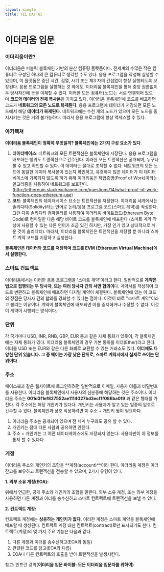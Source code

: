 ```yaml
---
layout: single
title: TIL DAY 85
---
```




# 이더리움 입문

### **이더리움이란?**

이더리움은 퍼블릭 블록체인 기반의 분산 컴퓨팅 플랫폼이다. 전세계의 수많은 작은 컴퓨터로 구성된 하나의 큰 컴퓨터로 생각할 수도 있다. 응용 프로그램을 작성해 실행할 수 있으며, 이 플랫폼은 중단 시간, 검열, 사기 또는 제3 자의 간섭없이 항상 실행되도록 보장된다. 응용 프로그램을 실행하는 것 외에도, 이더리움 블록체인을 통해 중앙 권한없이 두 당사자간에 돈을 이체할 수 있다. 이러한 모든 컴퓨터(노드)는 서로 연결되어 있으며 **코드와 데이터의 전체 복사본**을 가지고 있다. 이더리움 블록체인에 코드를 배포하면 코드가 **네트워크의 모든 노드로 복제된다**. 응용 프로그램에 데이터가 저장되면 모든 노드에서 해당 **데이터가 복제된다**. 네트워크에는 수천 개의 노드가 있으며 모든 노드를 중지시키는 것은 거의 불가능하다. 따라서 응용 프로그램에 항상 액세스할 수 있다.

### 아키텍쳐

**이더리움 블록체인이 정확히 무엇일까? 블록체인에는 2가지 구성 요소가 있다**.

1. **데이터베이스**: 네트워크의 모든 트랜잭션은 블록체인에 저장된다. 응용 프로그램을 배포하는 행위도 트랜잭션으로 간주된다. 이러한 모든 트랜잭션은 공개되며, 누구나 볼 수 있고 확인할 수 있다. 이 데이터는 절대로 조작할 수 없다. 네트워크의 모든 노드에 동일한 데이터 복사본이 있는지 확인하고, 유효하지 않은 데이터가 이 데이터베이스에 기록되지 않도록 하기 위해 이더리움은 작업증명(Proof of Work)이라는 알고리즘을 사용하여 네트워크를 보호한다. (http://ethereum.stackexchange.com/questions/14/what-proof-of-work-function-does-ethereum-use)
2. **코드**: 블록체인의 데이터베이스 요소는 트랜잭션을 저장한다. 이더리움 세계에서는 솔리디티(Solidity)라는 언어로 논리/응용 프로그램 코드(스마트 계약)를 작성한다. 그런 다음 솔리디티 컴파일러를 사용하여 이더리움 바이트코드(Ethereum Byte Code)로 컴파일한 다음 해당 바이트 코드를 블록체인에 배포한다 (스마트 계약 작성에 사용할 수 있는 다른 언어가 조금 있긴 하지만, 가장 인기 있고 상대적으로 쉬운 것이 솔리디티). 따라서, 이더리움 블록체인은 트랜잭션을 저장할 뿐 아니라 스마트 계약 코드를 저장하고 실행한다.

**블록체인은 데이터와 코드를 저장하며 코드를 EVM (Ethereum Virtual Machine)에서 실행한다.** 

### 스마트 컨트랙트

이더리움에서는 이러한 응용 프로그램을 '스마트 계약'이라고 한다. 일반적으로 **계약은 법으로 집행되는 두 당사자, 또는 여러 당사자 간의 서면 합의이**다. 계약서를 작성하여 코드로 변환하고 블록체인에 배포하면 디지털 계약이 체결된다. 블록체인에 있는 이 코드의 장점은 당사자 간의 합의를 강화할 수 있다는 점이다. 이것이 바로 "스마트 계약"이라고 불리는 이유이다. 계약이 블록체인에 배포되면 이를 중지하거나 수정할 수 없다. 이것이 계약이 시행되는 방식이다.

### 단위

각 국가마다 USD, INR, RNB, GBP, EUR 등과 같은 자체 통화가 있듯이, 각 블록체인에는 자체 통화가 있다. 이더리움 블록체인의 경우 기본 통화를 이더(Ether)라고 한다. 이더를 USD 또는 EUR와 같은 다른 화폐로 교환할 수 있는 거래소도 있다. **이더에도 다양한 단위 있습니다. 그 중 웨이는 가장 낮은 단위로, 스마트 계약서에서 실제로 쓰이는 단위이다.**

### 주소

페이스북과 같은 웹사이트에 로그인하려면 일반적으로 이메일, 사용자 이름과 비밀번호를 사용한다. 이더리움 블록체인에서 사용자의 신분증에 해당하는 것은 주소이다. 이더리움 주소는 **001d3f1ef827552ae1114027bd3ecf1f086ba0f9** 과 같은 형태를 가진다. 각 주소에는 해당 개인키가 있다다. 개인키는 사용자가 알고 있는 일종의 암호로 간주할 수 있다. 블록체인과 상호 작용하려면 이 주소 + 개인키 쌍이 필요하다.

1. 이더리움 주소는 공개되어 있으며 전 세계 누구와도 공유 할 수 있다.
2. 개인키는 절대 다른 사람과 공유하면 안된다.
3. 주소 + 개인키는 그 어떤 데이터베이스에도 저장되지 않는다. 사용자만이 이 정보를 통제 할 수 있다다.

### 계정

이더리움 주소와 개인키의 조합을 **계정(account)**이라 한다. 이더리움 계정은 이더 잔고를 보유하고 트랜잭션을 전송할 수 있으며, 2가지 유형이 있다.

**1. 외부 소유 계정(EOA):**

위에서 언급한, 공개 주소와 개인키의 조합을 말한다. 외부 소유 계정, 또는 외부 계정을 사용하면 다른 계정과 이더를 송수신하고 스마트 컨트랙트에 트랜잭션을 보낼 수 있다.

**2. 컨트랙트 계정:**

컨트랙트 계정에는 **상응하는 개인키가 없다.** 이러한 계정은 스마트 계약을 블록체인에 배포할 때 생성된다. 컨트랙트 계정 대신 컨트랙트(contract)로만 표시되기도 한다. 컨트랙트(계정)의 몇 가지 주요 기능은 다음과 같다.

1. 다른 계정과 이더를 송수신하고(EOA와 동일)
2. 관련된 코드를 담고(EOA와 다름)
3. EOA나 다른 컨트랙트의 호출을 받아 트랜잭션을 발생시킨다.

참고: 인프런 강의(**이더리움 입문 바이블: 모든 이더리움 입문자를 위하여)**